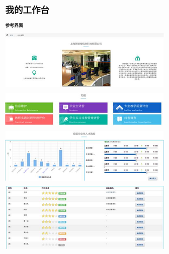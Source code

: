 # 我的工作台



  **参考界面**

![](/assets/image104.jpg)

![](/assets/image105.jpg)

![](/assets/image106.jpg)

![](/assets/image107.jpg)